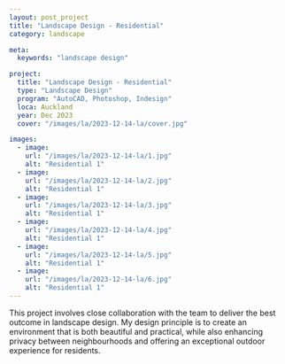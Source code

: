 ```yaml
---
layout: post_project
title: "Landscape Design - Residential"
category: landscape

meta:
  keywords: "landscape design"

project:
  title: "Landscape Design - Residential"
  type: "Landscape Design"
  program: "AutoCAD, Photoshop, Indesign"
  loca: Auckland
  year: Dec 2023
  cover: "/images/la/2023-12-14-la/cover.jpg"

images:
  - image:
    url: "/images/la/2023-12-14-la/1.jpg"
    alt: "Residential 1"
  - image:
    url: "/images/la/2023-12-14-la/2.jpg"
    alt: "Residential 1"
  - image:
    url: "/images/la/2023-12-14-la/3.jpg"
    alt: "Residential 1"
  - image:
    url: "/images/la/2023-12-14-la/4.jpg"
    alt: "Residential 1"
  - image:
    url: "/images/la/2023-12-14-la/5.jpg"
    alt: "Residential 1"
  - image:
    url: "/images/la/2023-12-14-la/6.jpg"
    alt: "Residential 1"
---
```

<p>This project involves close collaboration with the team to deliver the best outcome in landscape design. My design principle is to create an environment that is both beautiful and practical, while also enhancing privacy between neighbourhoods and offering an exceptional outdoor experience for residents.</p>
